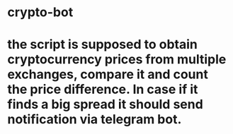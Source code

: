 # crypto-bot
# the script is supposed to obtain cryptocurrency prices from multiple exchanges, compare it and count the price difference. In case if it finds a big spread it should send notification via telegram bot. 
